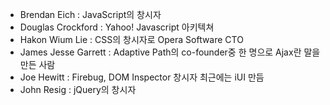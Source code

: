 - Brendan Eich : JavaScript의 창시자
- Douglas Crockford : Yahoo! Javascript 아키텍쳐
- Hakon Wium Lie : CSS의 창시자로 Opera Software CTO
- James Jesse Garrett : Adaptive Path의 co-founder중 한 명으로 Ajax란 말을 만든 사람
- Joe Hewitt : Firebug, DOM Inspector 창시자 최근에는 iUI 만듬
- John Resig : jQuery의 창시자
